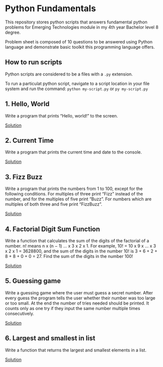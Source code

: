 # Python Fundamentals

This repository stores python scripts that answers fundamental python problems for Emerging Technologies module in my 4th year Bachelor level 8 degree. 

Problem sheet is composed of 10 questions to be answered using Python language and demonstrate basic toolkit this programming language offers.
 
## How to run scripts

Python scripts are considered to be a files with a `.py` extension.

To run a particulat python script, navigate to a script location in your file system and run the command:
`python my-script.py` or `py my-script.py` 

## 1. Hello, World

Write a program that prints “Hello, world!” to the screen.

[Solution](https://github.com/EddyCodeIt/python_fundamentals/blob/master/hello_world.py)

## 2. Current Time

Write a program that prints the current time and date to the console.

[Solution](https://github.com/EddyCodeIt/python_fundamentals/blob/master/current_time.py)

## 3. Fizz Buzz 

Write a program that prints the numbers from 1 to 100, except for the following conditions. For multiples of three print “Fizz” instead of the number, and for the multiples of five print “Buzz”. For numbers which are multiples of both three and five print “FizzBuzz”.

[Solution](https://github.com/EddyCodeIt/python_fundamentals/blob/master/fizzbuzz.py)

## 4. Factorial Digit Sum Function

Write a function that calculates the sum of the digits of the factorial of a number. n! means n x (n − 1) … x 3 x 2 x 1. For example, 10! = 10 x 9 x … x 3 x 2 x 1 = 3628800, and the sum of the digits in the number 10! is 3 + 6 + 2 + 8 + 8 + 0 + 0 = 27. Find the sum of the digits in the number 100!

[Solution](https://github.com/EddyCodeIt/python_fundamentals/blob/master/factorial_digit_sum_func.py)

## 5. Guessing game

Write a guessing game where the user must guess a secret number. After every guess the program tells the user whether their number was too large or too small. At the end the number of tries needed should be printed. It counts only as one try if they input the same number multiple times consecutively.

[Solution](https://github.com/EddyCodeIt/python_fundamentals/blob/master/guessing_game.py)

## 6. Largest and smallest in list

Write a function that returns the largest and smallest elements in a list.

[Solution](https://github.com/EddyCodeIt/python_fundamentals/blob/master/min_max_in_list.py)
